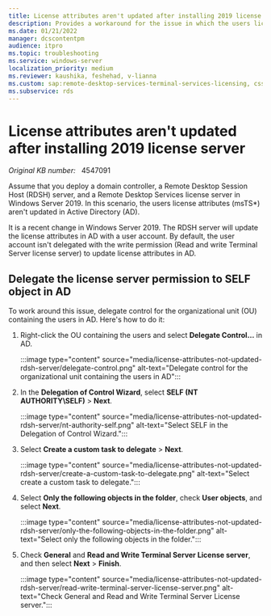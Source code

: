```yaml
---
title: License attributes aren't updated after installing 2019 license server
description: Provides a workaround for the issue in which the users license attributes (msTS*) aren't updated in Active Directory (AD).
ms.date: 01/21/2022
manager: dcscontentpm
audience: itpro
ms.topic: troubleshooting
ms.service: windows-server
localization_priority: medium
ms.reviewer: kaushika, feshehad, v-lianna
ms.custom: sap:remote-desktop-services-terminal-services-licensing, csstroubleshoot
ms.subservice: rds
---
```

# License attributes aren't updated after installing 2019 license server

_Original KB number:_ &nbsp; 4547091

Assume that you deploy a domain controller, a Remote Desktop Session Host (RDSH) server, and a Remote Desktop Services license server in Windows Server 2019. In this scenario, the users license attributes (msTS\*) aren't updated in Active Directory (AD).

It is a recent change in Windows Server 2019. The RDSH server will update the license attributes in AD with a user account. By default, the user account isn't delegated with the write permission (Read and write Terminal Server license server) to update license attributes in AD.

## Delegate the license server permission to SELF object in AD

To work around this issue, delegate control for the organizational unit (OU) containing the users in AD. Here's how to do it:

1. Right-click the OU containing the users and select **Delegate Control…** in AD.

    :::image type="content" source="media/license-attributes-not-updated-rdsh-server/delegate-control.png" alt-text="Delegate control for the organizational unit containing the users in AD":::

2. In the **Delegation of Control Wizard**, select **SELF (NT AUTHORITY\SELF)** > **Next**.

    :::image type="content" source="media/license-attributes-not-updated-rdsh-server/nt-authority-self.png" alt-text="Select SELF in the Delegation of Control Wizard.":::

3. Select **Create a custom task to delegate** > **Next**.

    :::image type="content" source="media/license-attributes-not-updated-rdsh-server/create-a-custom-task-to-delegate.png" alt-text="Select create a custom task to delegate.":::

4. Select **Only the following objects in the folder**, check **User objects**, and select **Next**.

    :::image type="content" source="media/license-attributes-not-updated-rdsh-server/only-the-following-objects-in-the-folder.png" alt-text="Select only the following objects in the folder.":::

5. Check **General** and **Read and Write Terminal Server License server**, and then select **Next** > **Finish**.

    :::image type="content" source="media/license-attributes-not-updated-rdsh-server/read-write-terminal-server-license-server.png" alt-text="Check General and Read and Write Terminal Server License server.":::
